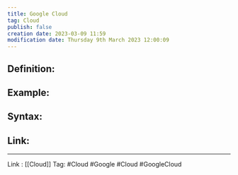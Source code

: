 ```yaml
---
title: Google Cloud
tag: Cloud
publish: false
creation date: 2023-03-09 11:59
modification date: Thursday 9th March 2023 12:00:09
---
```


## Definition:
## Example:
## Syntax:
## Link:
---
Link : [[Cloud]]
Tag: #Cloud #Google #Cloud #GoogleCloud